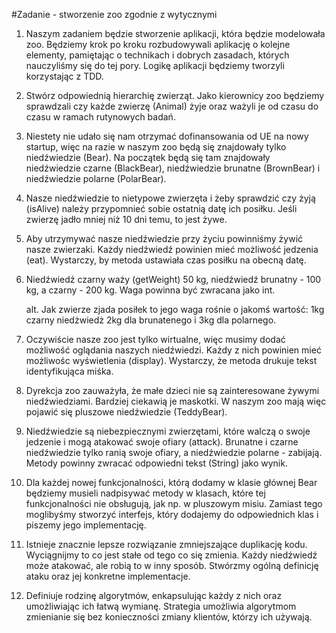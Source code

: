 #Zadanie - stworzenie zoo zgodnie z wytycznymi

1. Naszym zadaniem będzie stworzenie aplikacji, która będzie
   modelowała zoo. Będziemy krok po kroku rozbudowywali
   aplikację o kolejne elementy, pamiętając o technikach i dobrych
   zasadach, których nauczyliśmy się do tej pory. Logikę aplikacji
   będziemy tworzyli korzystając z TDD.
   
2. Stwórz odpowiednią hierarchię zwierząt. Jako kierownicy zoo
   będziemy sprawdzali czy każde zwierzę (Animal) żyje oraz ważyli
   je od czasu do czasu w ramach rutynowych badań.
   
3. Niestety nie udało się nam otrzymać dofinansowania od UE na
   nowy startup, więc na razie w naszym zoo będą się znajdowały
   tylko niedźwiedzie (Bear). Na początek będą się tam znajdowały
   niedźwiedzie czarne (BlackBear), niedźwiedzie brunatne
   (BrownBear) i niedźwiedzie polarne (PolarBear).
   
4. Nasze niedźwiedzie to nietypowe zwierzęta i żeby sprawdzić czy
   żyją (isAlive) należy przypomnieć sobie ostatnią datę ich posiłku.
   Jeśli zwierzę jadło mniej niż 10 dni temu, to jest żywe.
   
5. Aby utrzymywać nasze niedźwiedzie przy życiu powinniśmy
   żywić nasze zwierzaki. Każdy niedźwiedź powinien mieć
   możliwość jedzenia (eat). Wystarczy, by metoda ustawiała czas posiłku na obecną datę.
  
6. Niedźwiedź czarny waży (getWeight) 50 kg, niedźwiedź
   brunatny - 100 kg, a czarny - 200 kg.
   Waga powinna być zwracana jako int.
   
   alt. Jak zwierze zjada posiłek to jego waga rośnie o jakomś wartość:
   1kg czarny niedżwiedż 2kg dla brunatenego i 3kg dla polarnego.
   
7. Oczywiście nasze zoo jest tylko wirtualne, więc musimy dodać
   możliwość oglądania naszych niedźwiedzi. Każdy z nich
   powinien mieć możliwośc wyświetlenia (display).
   Wystarczy, że metoda drukuje tekst identyfikująca miśka.
   
8. Dyrekcja zoo zauważyła, że małe dzieci nie są zainteresowane
   żywymi niedźwiedziami. Bardziej ciekawią je maskotki. W
   naszym zoo mają więc pojawić się pluszowe niedźwiedzie
   (TeddyBear).
   
9. Niedźwiedzie są niebezpiecznymi zwierzętami, które walczą o
   swoje jedzenie i mogą atakować swoje ofiary (attack). Brunatne i
   czarne niedźwiedzie tylko ranią swoje ofiary, a niedźwiedzie
   polarne - zabijają.
   Metody powinny zwracać odpowiedni tekst (String) jako wynik.
   
10. Dla każdej nowej funkcjonalności, którą dodamy w klasie
    głównej Bear będziemy musieli nadpisywać metody w klasach,
    które tej funkcjonalności nie obsługują, jak np. w pluszowym
    misiu. Zamiast tego moglibyśmy stworzyć interfejs, który
    dodajemy do odpowiednich klas i piszemy jego implementację.
    
11. Istnieje znacznie lepsze rozwiązanie zmniejszające duplikację
    kodu. Wyciągnijmy to co jest stałe od tego co się zmienia. Każdy
    niedźwiedź może atakować, ale robią to w inny sposób.
    Stwórzmy ogólną definicję ataku oraz jej konkretne
    implementacje.
    
12. Definiuje rodzinę algorytmów, enkapsulując każdy z nich oraz
    umożliwiając ich łatwą wymianę. Strategia umożliwia
    algorytmom zmienianie się bez konieczności zmiany klientów,
    którzy ich używają. 